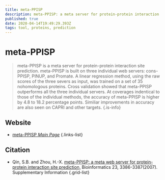```yaml
---
title: meta-PPISP
description: meta-PPISP: a meta server for protein-protein interaction site prediction
published: true
date: 2020-04-14T19:49:29.393Z
tags: tool, proteins, prediction
---
```


# meta-PPISP

> meta-PPISP is a meta server for protein-protein interaction site prediction.
meta-PPISP is built on three individual web servers: cons-PPISP, PINUP, and Promate. A linear regression method, using the raw scores of the three severs as input, was trained on a set of 35 nohomologous proteins.
&NewLine;
Cross validation showed that meta-PPISP outperforms all the three individual servers. At coverages indentical to those of the individual methods, the accuracy of meta-PPISP is higher by 4.8 to 18.2 percentage points. Similiar improvements in accuracy are also seen on CAPRI and other targets.
{.is-info}



## Website

- [meta-PPISP *Main Page*](https://pipe.rcc.fsu.edu/meta-ppisp.html)
{.links-list}

## Citation

- Qin, S.B. and Zhou, H.-X. [meta-PPISP: a meta web server for protein-protein interaction site prediction,](https://academic.oup.com/bioinformatics/article/23/24/3386/262802) Bioinformatics 23, 3386-3387(2007). Supplementary Information
{.grid-list}